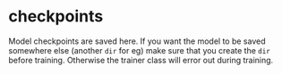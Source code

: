 # checkpoints

Model checkpoints are saved here. If you want the model to be saved somewhere else (another `dir` for eg) make sure that you create the `dir` before training. Otherwise the trainer class will error out during training.

